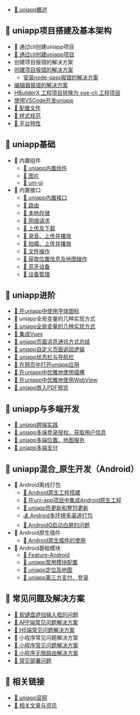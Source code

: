  * [📃 uniapp概述](%F0%9F%93%83%20uniapp%E6%A6%82%E8%BF%B0.md)
## 📂 uniapp项目搭建及基本架构
* 📃 通过cli创建uniapp项目
 * [📃 通过cli创建uniapp项目](%F0%9F%93%82%20uniapp%E9%A1%B9%E7%9B%AE%E6%90%AD%E5%BB%BA%E5%8F%8A%E5%9F%BA%E6%9C%AC%E6%9E%B6%E6%9E%84//%F0%9F%93%83%20%E9%80%9A%E8%BF%87cli%E5%88%9B%E5%BB%BAuniapp%E9%A1%B9%E7%9B%AE.md)
  * 创建项目报错的解决方案
  * [创建项目报错的解决方案](%F0%9F%93%82%20uniapp%E9%A1%B9%E7%9B%AE%E6%90%AD%E5%BB%BA%E5%8F%8A%E5%9F%BA%E6%9C%AC%E6%9E%B6%E6%9E%84/%F0%9F%93%83%20%E9%80%9A%E8%BF%87cli%E5%88%9B%E5%BB%BAuniapp%E9%A1%B9%E7%9B%AE/%E5%88%9B%E5%BB%BA%E9%A1%B9%E7%9B%AE%E6%8A%A5%E9%94%99%E7%9A%84%E8%A7%A3%E5%86%B3%E6%96%B9%E6%A1%88.md)
    * [安装node-sass报错的解决方案](%F0%9F%93%82%20uniapp%E9%A1%B9%E7%9B%AE%E6%90%AD%E5%BB%BA%E5%8F%8A%E5%9F%BA%E6%9C%AC%E6%9E%B6%E6%9E%84/%F0%9F%93%83%20%E9%80%9A%E8%BF%87cli%E5%88%9B%E5%BB%BAuniapp%E9%A1%B9%E7%9B%AE/%E5%88%9B%E5%BB%BA%E9%A1%B9%E7%9B%AE%E6%8A%A5%E9%94%99%E7%9A%84%E8%A7%A3%E5%86%B3%E6%96%B9%E6%A1%88/%E5%AE%89%E8%A3%85node-sass%E6%8A%A5%E9%94%99%E7%9A%84%E8%A7%A3%E5%86%B3%E6%96%B9%E6%A1%88.md)
  * [编辑器报错的解决方案](%F0%9F%93%82%20uniapp%E9%A1%B9%E7%9B%AE%E6%90%AD%E5%BB%BA%E5%8F%8A%E5%9F%BA%E6%9C%AC%E6%9E%B6%E6%9E%84/%F0%9F%93%83%20%E9%80%9A%E8%BF%87cli%E5%88%9B%E5%BB%BAuniapp%E9%A1%B9%E7%9B%AE/%E7%BC%96%E8%BE%91%E5%99%A8%E6%8A%A5%E9%94%99%E7%9A%84%E8%A7%A3%E5%86%B3%E6%96%B9%E6%A1%88.md)
  * [HBuilderX 工程项目转换为 vue-cli 工程项目](%F0%9F%93%82%20uniapp%E9%A1%B9%E7%9B%AE%E6%90%AD%E5%BB%BA%E5%8F%8A%E5%9F%BA%E6%9C%AC%E6%9E%B6%E6%9E%84/%F0%9F%93%83%20%E9%80%9A%E8%BF%87cli%E5%88%9B%E5%BB%BAuniapp%E9%A1%B9%E7%9B%AE/HBuilderX%20%E5%B7%A5%E7%A8%8B%E9%A1%B9%E7%9B%AE%E8%BD%AC%E6%8D%A2%E4%B8%BA%20vue-cli%20%E5%B7%A5%E7%A8%8B%E9%A1%B9%E7%9B%AE.md)
  * [使用VSCode开发uniapp](%F0%9F%93%82%20uniapp%E9%A1%B9%E7%9B%AE%E6%90%AD%E5%BB%BA%E5%8F%8A%E5%9F%BA%E6%9C%AC%E6%9E%B6%E6%9E%84/%F0%9F%93%83%20%E9%80%9A%E8%BF%87cli%E5%88%9B%E5%BB%BAuniapp%E9%A1%B9%E7%9B%AE/%E4%BD%BF%E7%94%A8VSCode%E5%BC%80%E5%8F%91uniapp.md)
 * [📃 配置文件](%F0%9F%93%82%20uniapp%E9%A1%B9%E7%9B%AE%E6%90%AD%E5%BB%BA%E5%8F%8A%E5%9F%BA%E6%9C%AC%E6%9E%B6%E6%9E%84//%F0%9F%93%83%20%E9%85%8D%E7%BD%AE%E6%96%87%E4%BB%B6.md)
 * [📃 样式规范](%F0%9F%93%82%20uniapp%E9%A1%B9%E7%9B%AE%E6%90%AD%E5%BB%BA%E5%8F%8A%E5%9F%BA%E6%9C%AC%E6%9E%B6%E6%9E%84//%F0%9F%93%83%20%E6%A0%B7%E5%BC%8F%E8%A7%84%E8%8C%83.md)
 * [📃 平台特性](%F0%9F%93%82%20uniapp%E9%A1%B9%E7%9B%AE%E6%90%AD%E5%BB%BA%E5%8F%8A%E5%9F%BA%E6%9C%AC%E6%9E%B6%E6%9E%84//%F0%9F%93%83%20%E5%B9%B3%E5%8F%B0%E7%89%B9%E6%80%A7.md)
## 📂 uniapp基础
* 📂 内置组件
  * [📃 uniapp内置组件](%F0%9F%93%82%20uniapp%E5%9F%BA%E7%A1%80/%F0%9F%93%82%20%E5%86%85%E7%BD%AE%E7%BB%84%E4%BB%B6/%F0%9F%93%83%20uniapp%E5%86%85%E7%BD%AE%E7%BB%84%E4%BB%B6.md)
  * [📃 图片](%F0%9F%93%82%20uniapp%E5%9F%BA%E7%A1%80/%F0%9F%93%82%20%E5%86%85%E7%BD%AE%E7%BB%84%E4%BB%B6/%F0%9F%93%83%20%E5%9B%BE%E7%89%87.md)
  * [📃 uni-ui](%F0%9F%93%82%20uniapp%E5%9F%BA%E7%A1%80/%F0%9F%93%82%20%E5%86%85%E7%BD%AE%E7%BB%84%E4%BB%B6/%F0%9F%93%83%20uni-ui.md)
* 📂 内置接口
  * [📃 uniapp内置接口](%F0%9F%93%82%20uniapp%E5%9F%BA%E7%A1%80/%F0%9F%93%82%20%E5%86%85%E7%BD%AE%E6%8E%A5%E5%8F%A3/%F0%9F%93%83%20uniapp%E5%86%85%E7%BD%AE%E6%8E%A5%E5%8F%A3.md)
  * [📃 路由](%F0%9F%93%82%20uniapp%E5%9F%BA%E7%A1%80/%F0%9F%93%82%20%E5%86%85%E7%BD%AE%E6%8E%A5%E5%8F%A3/%F0%9F%93%83%20%E8%B7%AF%E7%94%B1.md)
  * [📃 本地存储](%F0%9F%93%82%20uniapp%E5%9F%BA%E7%A1%80/%F0%9F%93%82%20%E5%86%85%E7%BD%AE%E6%8E%A5%E5%8F%A3/%F0%9F%93%83%20%E6%9C%AC%E5%9C%B0%E5%AD%98%E5%82%A8.md)
  * [📃 网络请求](%F0%9F%93%82%20uniapp%E5%9F%BA%E7%A1%80/%F0%9F%93%82%20%E5%86%85%E7%BD%AE%E6%8E%A5%E5%8F%A3/%F0%9F%93%83%20%E7%BD%91%E7%BB%9C%E8%AF%B7%E6%B1%82.md)
  * [📃 上传及下载](%F0%9F%93%82%20uniapp%E5%9F%BA%E7%A1%80/%F0%9F%93%82%20%E5%86%85%E7%BD%AE%E6%8E%A5%E5%8F%A3/%F0%9F%93%83%20%E4%B8%8A%E4%BC%A0%E5%8F%8A%E4%B8%8B%E8%BD%BD.md)
  * [📃 录音、上传并播放](%F0%9F%93%82%20uniapp%E5%9F%BA%E7%A1%80/%F0%9F%93%82%20%E5%86%85%E7%BD%AE%E6%8E%A5%E5%8F%A3/%F0%9F%93%83%20%E5%BD%95%E9%9F%B3%E3%80%81%E4%B8%8A%E4%BC%A0%E5%B9%B6%E6%92%AD%E6%94%BE.md)
  * [📃 拍摄、上传并播放](%F0%9F%93%82%20uniapp%E5%9F%BA%E7%A1%80/%F0%9F%93%82%20%E5%86%85%E7%BD%AE%E6%8E%A5%E5%8F%A3/%F0%9F%93%83%20%E6%8B%8D%E6%91%84%E3%80%81%E4%B8%8A%E4%BC%A0%E5%B9%B6%E6%92%AD%E6%94%BE.md)
  * [📃 文件操作](%F0%9F%93%82%20uniapp%E5%9F%BA%E7%A1%80/%F0%9F%93%82%20%E5%86%85%E7%BD%AE%E6%8E%A5%E5%8F%A3/%F0%9F%93%83%20%E6%96%87%E4%BB%B6%E6%93%8D%E4%BD%9C.md)
  * [📃 获取位置信息及地图操作](%F0%9F%93%82%20uniapp%E5%9F%BA%E7%A1%80/%F0%9F%93%82%20%E5%86%85%E7%BD%AE%E6%8E%A5%E5%8F%A3/%F0%9F%93%83%20%E8%8E%B7%E5%8F%96%E4%BD%8D%E7%BD%AE%E4%BF%A1%E6%81%AF%E5%8F%8A%E5%9C%B0%E5%9B%BE%E6%93%8D%E4%BD%9C.md)
  * [📃 蓝牙设备](%F0%9F%93%82%20uniapp%E5%9F%BA%E7%A1%80/%F0%9F%93%82%20%E5%86%85%E7%BD%AE%E6%8E%A5%E5%8F%A3/%F0%9F%93%83%20%E8%93%9D%E7%89%99%E8%AE%BE%E5%A4%87.md)
  * [📃 设备管理](%F0%9F%93%82%20uniapp%E5%9F%BA%E7%A1%80/%F0%9F%93%82%20%E5%86%85%E7%BD%AE%E6%8E%A5%E5%8F%A3/%F0%9F%93%83%20%E8%AE%BE%E5%A4%87%E7%AE%A1%E7%90%86.md)
## 📂 uniapp进阶
 * [📃 在uniapp中使用字体图标](%F0%9F%93%82%20uniapp%E8%BF%9B%E9%98%B6//%F0%9F%93%83%20%E5%9C%A8uniapp%E4%B8%AD%E4%BD%BF%E7%94%A8%E5%AD%97%E4%BD%93%E5%9B%BE%E6%A0%87.md)
* 📃 uniapp全局变量的几种实现方式
 * [📃 uniapp全局变量的几种实现方式](%F0%9F%93%82%20uniapp%E8%BF%9B%E9%98%B6//%F0%9F%93%83%20uniapp%E5%85%A8%E5%B1%80%E5%8F%98%E9%87%8F%E7%9A%84%E5%87%A0%E7%A7%8D%E5%AE%9E%E7%8E%B0%E6%96%B9%E5%BC%8F.md)
  * [📃 集成Vuex](%F0%9F%93%82%20uniapp%E8%BF%9B%E9%98%B6/%F0%9F%93%83%20uniapp%E5%85%A8%E5%B1%80%E5%8F%98%E9%87%8F%E7%9A%84%E5%87%A0%E7%A7%8D%E5%AE%9E%E7%8E%B0%E6%96%B9%E5%BC%8F/%F0%9F%93%83%20%E9%9B%86%E6%88%90Vuex.md)
 * [📃 uniapp页面消息通讯方式总结](%F0%9F%93%82%20uniapp%E8%BF%9B%E9%98%B6//%F0%9F%93%83%20uniapp%E9%A1%B5%E9%9D%A2%E6%B6%88%E6%81%AF%E9%80%9A%E8%AE%AF%E6%96%B9%E5%BC%8F%E6%80%BB%E7%BB%93.md)
 * [📃 uniapp自定义页面返回逻辑](%F0%9F%93%82%20uniapp%E8%BF%9B%E9%98%B6//%F0%9F%93%83%20uniapp%E8%87%AA%E5%AE%9A%E4%B9%89%E9%A1%B5%E9%9D%A2%E8%BF%94%E5%9B%9E%E9%80%BB%E8%BE%91.md)
 * [📃 uniapp状态栏与导航栏](%F0%9F%93%82%20uniapp%E8%BF%9B%E9%98%B6//%F0%9F%93%83%20uniapp%E7%8A%B6%E6%80%81%E6%A0%8F%E4%B8%8E%E5%AF%BC%E8%88%AA%E6%A0%8F.md)
 * [📃 在网页中打开uniapp应用](%F0%9F%93%82%20uniapp%E8%BF%9B%E9%98%B6//%F0%9F%93%83%20%E5%9C%A8%E7%BD%91%E9%A1%B5%E4%B8%AD%E6%89%93%E5%BC%80uniapp%E5%BA%94%E7%94%A8.md)
 * [📃 在uniapp中优雅地使用插槽](%F0%9F%93%82%20uniapp%E8%BF%9B%E9%98%B6//%F0%9F%93%83%20%E5%9C%A8uniapp%E4%B8%AD%E4%BC%98%E9%9B%85%E5%9C%B0%E4%BD%BF%E7%94%A8%E6%8F%92%E6%A7%BD.md)
 * [📃 在uniapp中优雅地使用WebView](%F0%9F%93%82%20uniapp%E8%BF%9B%E9%98%B6//%F0%9F%93%83%20%E5%9C%A8uniapp%E4%B8%AD%E4%BC%98%E9%9B%85%E5%9C%B0%E4%BD%BF%E7%94%A8WebView.md)
 * [📃 uniapp嵌入PDF预览](%F0%9F%93%82%20uniapp%E8%BF%9B%E9%98%B6//%F0%9F%93%83%20uniapp%E5%B5%8C%E5%85%A5PDF%E9%A2%84%E8%A7%88.md)
## 📂 uniapp与多端开发
 * [📃 uniapp跨端实践](%F0%9F%93%82%20uniapp%E4%B8%8E%E5%A4%9A%E7%AB%AF%E5%BC%80%E5%8F%91//%F0%9F%93%83%20uniapp%E8%B7%A8%E7%AB%AF%E5%AE%9E%E8%B7%B5.md)
 * [📃 uniapp多端登录授权、获取用户信息](%F0%9F%93%82%20uniapp%E4%B8%8E%E5%A4%9A%E7%AB%AF%E5%BC%80%E5%8F%91//%F0%9F%93%83%20uniapp%E5%A4%9A%E7%AB%AF%E7%99%BB%E5%BD%95%E6%8E%88%E6%9D%83%E3%80%81%E8%8E%B7%E5%8F%96%E7%94%A8%E6%88%B7%E4%BF%A1%E6%81%AF.md)
 * [📃 uniapp多端位置、地图服务](%F0%9F%93%82%20uniapp%E4%B8%8E%E5%A4%9A%E7%AB%AF%E5%BC%80%E5%8F%91//%F0%9F%93%83%20uniapp%E5%A4%9A%E7%AB%AF%E4%BD%8D%E7%BD%AE%E3%80%81%E5%9C%B0%E5%9B%BE%E6%9C%8D%E5%8A%A1.md)
 * [📃 uniapp多端支付](%F0%9F%93%82%20uniapp%E4%B8%8E%E5%A4%9A%E7%AB%AF%E5%BC%80%E5%8F%91//%F0%9F%93%83%20uniapp%E5%A4%9A%E7%AB%AF%E6%94%AF%E4%BB%98.md)
## 📂 uniapp混合_原生开发（Android）
* 📂 Android离线打包
  * [📃 Android原生工程搭建](%F0%9F%93%82%20uniapp%E6%B7%B7%E5%90%88_%E5%8E%9F%E7%94%9F%E5%BC%80%E5%8F%91%EF%BC%88Android%EF%BC%89/%F0%9F%93%82%20Android%E7%A6%BB%E7%BA%BF%E6%89%93%E5%8C%85/%F0%9F%93%83%20Android%E5%8E%9F%E7%94%9F%E5%B7%A5%E7%A8%8B%E6%90%AD%E5%BB%BA.md)
  * [📃 在uni-app项目中集成Android原生工程](%F0%9F%93%82%20uniapp%E6%B7%B7%E5%90%88_%E5%8E%9F%E7%94%9F%E5%BC%80%E5%8F%91%EF%BC%88Android%EF%BC%89/%F0%9F%93%82%20Android%E7%A6%BB%E7%BA%BF%E6%89%93%E5%8C%85/%F0%9F%93%83%20%E5%9C%A8uni-app%E9%A1%B9%E7%9B%AE%E4%B8%AD%E9%9B%86%E6%88%90Android%E5%8E%9F%E7%94%9F%E5%B7%A5%E7%A8%8B.md)
  * [📃 uniapp热更新和整包更新](%F0%9F%93%82%20uniapp%E6%B7%B7%E5%90%88_%E5%8E%9F%E7%94%9F%E5%BC%80%E5%8F%91%EF%BC%88Android%EF%BC%89/%F0%9F%93%82%20Android%E7%A6%BB%E7%BA%BF%E6%89%93%E5%8C%85/%F0%9F%93%83%20uniapp%E7%83%AD%E6%9B%B4%E6%96%B0%E5%92%8C%E6%95%B4%E5%8C%85%E6%9B%B4%E6%96%B0.md)
  * [💰 Android多环境多渠道打包](%F0%9F%93%82%20uniapp%E6%B7%B7%E5%90%88_%E5%8E%9F%E7%94%9F%E5%BC%80%E5%8F%91%EF%BC%88Android%EF%BC%89/%F0%9F%93%82%20Android%E7%A6%BB%E7%BA%BF%E6%89%93%E5%8C%85/%F0%9F%92%B0%20Android%E5%A4%9A%E7%8E%AF%E5%A2%83%E5%A4%9A%E6%B8%A0%E9%81%93%E6%89%93%E5%8C%85.md)
  * [📃 AndroidQ启动白屏的问题](%F0%9F%93%82%20uniapp%E6%B7%B7%E5%90%88_%E5%8E%9F%E7%94%9F%E5%BC%80%E5%8F%91%EF%BC%88Android%EF%BC%89/%F0%9F%93%82%20Android%E7%A6%BB%E7%BA%BF%E6%89%93%E5%8C%85/%F0%9F%93%83%20AndroidQ%E5%90%AF%E5%8A%A8%E7%99%BD%E5%B1%8F%E7%9A%84%E9%97%AE%E9%A2%98.md)
* 📂 Android原生插件
  * [📃 Android原生插件的使用](%F0%9F%93%82%20uniapp%E6%B7%B7%E5%90%88_%E5%8E%9F%E7%94%9F%E5%BC%80%E5%8F%91%EF%BC%88Android%EF%BC%89/%F0%9F%93%82%20Android%E5%8E%9F%E7%94%9F%E6%8F%92%E4%BB%B6/%F0%9F%93%83%20Android%E5%8E%9F%E7%94%9F%E6%8F%92%E4%BB%B6%E7%9A%84%E4%BD%BF%E7%94%A8.md)
* 📂 Android基础模块
  * [🎈 Feature-Android](%F0%9F%93%82%20uniapp%E6%B7%B7%E5%90%88_%E5%8E%9F%E7%94%9F%E5%BC%80%E5%8F%91%EF%BC%88Android%EF%BC%89/%F0%9F%93%82%20Android%E5%9F%BA%E7%A1%80%E6%A8%A1%E5%9D%97/%F0%9F%8E%88%20Feature-Android.md)
  * [📃 uniapp常用模块配置](%F0%9F%93%82%20uniapp%E6%B7%B7%E5%90%88_%E5%8E%9F%E7%94%9F%E5%BC%80%E5%8F%91%EF%BC%88Android%EF%BC%89/%F0%9F%93%82%20Android%E5%9F%BA%E7%A1%80%E6%A8%A1%E5%9D%97/%F0%9F%93%83%20uniapp%E5%B8%B8%E7%94%A8%E6%A8%A1%E5%9D%97%E9%85%8D%E7%BD%AE.md)
  * [📃 uniapp定位及地图](%F0%9F%93%82%20uniapp%E6%B7%B7%E5%90%88_%E5%8E%9F%E7%94%9F%E5%BC%80%E5%8F%91%EF%BC%88Android%EF%BC%89/%F0%9F%93%82%20Android%E5%9F%BA%E7%A1%80%E6%A8%A1%E5%9D%97/%F0%9F%93%83%20uniapp%E5%AE%9A%E4%BD%8D%E5%8F%8A%E5%9C%B0%E5%9B%BE.md)
  * [📃 uniapp第三方支付、登录](%F0%9F%93%82%20uniapp%E6%B7%B7%E5%90%88_%E5%8E%9F%E7%94%9F%E5%BC%80%E5%8F%91%EF%BC%88Android%EF%BC%89/%F0%9F%93%82%20Android%E5%9F%BA%E7%A1%80%E6%A8%A1%E5%9D%97/%F0%9F%93%83%20uniapp%E7%AC%AC%E4%B8%89%E6%96%B9%E6%94%AF%E4%BB%98%E3%80%81%E7%99%BB%E5%BD%95.md)
## 📂 常见问题及解决方案
 * [📃 软键盘遮挡输入框的问题](%F0%9F%93%82%20%E5%B8%B8%E8%A7%81%E9%97%AE%E9%A2%98%E5%8F%8A%E8%A7%A3%E5%86%B3%E6%96%B9%E6%A1%88//%F0%9F%93%83%20%E8%BD%AF%E9%94%AE%E7%9B%98%E9%81%AE%E6%8C%A1%E8%BE%93%E5%85%A5%E6%A1%86%E7%9A%84%E9%97%AE%E9%A2%98.md)
 * [📃 APP端常见问题解决方案](%F0%9F%93%82%20%E5%B8%B8%E8%A7%81%E9%97%AE%E9%A2%98%E5%8F%8A%E8%A7%A3%E5%86%B3%E6%96%B9%E6%A1%88//%F0%9F%93%83%20APP%E7%AB%AF%E5%B8%B8%E8%A7%81%E9%97%AE%E9%A2%98%E8%A7%A3%E5%86%B3%E6%96%B9%E6%A1%88.md)
 * [📃 H5端常见问题解决方案](%F0%9F%93%82%20%E5%B8%B8%E8%A7%81%E9%97%AE%E9%A2%98%E5%8F%8A%E8%A7%A3%E5%86%B3%E6%96%B9%E6%A1%88//%F0%9F%93%83%20H5%E7%AB%AF%E5%B8%B8%E8%A7%81%E9%97%AE%E9%A2%98%E8%A7%A3%E5%86%B3%E6%96%B9%E6%A1%88.md)
* 📃 小程序常见问题解决方案
 * [📃 小程序常见问题解决方案](%F0%9F%93%82%20%E5%B8%B8%E8%A7%81%E9%97%AE%E9%A2%98%E5%8F%8A%E8%A7%A3%E5%86%B3%E6%96%B9%E6%A1%88//%F0%9F%93%83%20%E5%B0%8F%E7%A8%8B%E5%BA%8F%E5%B8%B8%E8%A7%81%E9%97%AE%E9%A2%98%E8%A7%A3%E5%86%B3%E6%96%B9%E6%A1%88.md)
  * [📃 小程序无限路由解决方案](%F0%9F%93%82%20%E5%B8%B8%E8%A7%81%E9%97%AE%E9%A2%98%E5%8F%8A%E8%A7%A3%E5%86%B3%E6%96%B9%E6%A1%88/%F0%9F%93%83%20%E5%B0%8F%E7%A8%8B%E5%BA%8F%E5%B8%B8%E8%A7%81%E9%97%AE%E9%A2%98%E8%A7%A3%E5%86%B3%E6%96%B9%E6%A1%88/%F0%9F%93%83%20%E5%B0%8F%E7%A8%8B%E5%BA%8F%E6%97%A0%E9%99%90%E8%B7%AF%E7%94%B1%E8%A7%A3%E5%86%B3%E6%96%B9%E6%A1%88.md)
  * [📃 常见部署问题](%F0%9F%93%82%20%E5%B8%B8%E8%A7%81%E9%97%AE%E9%A2%98%E5%8F%8A%E8%A7%A3%E5%86%B3%E6%96%B9%E6%A1%88/%F0%9F%93%83%20%E5%B0%8F%E7%A8%8B%E5%BA%8F%E5%B8%B8%E8%A7%81%E9%97%AE%E9%A2%98%E8%A7%A3%E5%86%B3%E6%96%B9%E6%A1%88/%F0%9F%93%83%20%E5%B8%B8%E8%A7%81%E9%83%A8%E7%BD%B2%E9%97%AE%E9%A2%98.md)
## 📂 相关链接
 * [🔗 uniapp官网](%F0%9F%93%82%20%E7%9B%B8%E5%85%B3%E9%93%BE%E6%8E%A5//%F0%9F%94%97%20uniapp%E5%AE%98%E7%BD%91.md)
 * [📃 相关文章与资讯](%F0%9F%93%83%20%E7%9B%B8%E5%85%B3%E6%96%87%E7%AB%A0%E4%B8%8E%E8%B5%84%E8%AE%AF.md)
